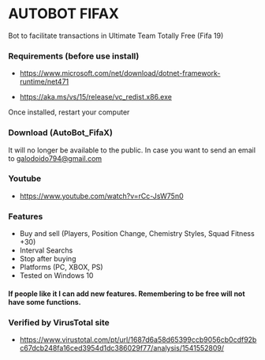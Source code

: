 # AUTOBOT FIFAX

Bot to facilitate transactions in Ultimate Team Totally Free (Fifa 19)

### Requirements (before use install)

* https://www.microsoft.com/net/download/dotnet-framework-runtime/net471

* https://aka.ms/vs/15/release/vc_redist.x86.exe

Once installed, restart your computer

### Download (AutoBot_FifaX)
It will no longer be available to the public.
In case you want to send an email to galodoido794@gmail.com

### Youtube
* https://www.youtube.com/watch?v=rCc-JsW75n0

### Features
* Buy and sell (Players, Position Change, Chemistry Styles, Squad Fitness +30)
* Interval Searchs
* Stop after buying
* Platforms (PC, XBOX, PS)
* Tested on Windows 10

#### If people like it I can add new features. Remembering to be free will not have some functions.

### Verified by VirusTotal site
*  https://www.virustotal.com/pt/url/1687d6a58d65399ccb9056cb0cdf92bc67dcb248fa16ced3954d1dc386029f77/analysis/1541552809/



